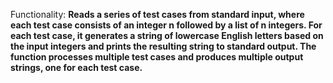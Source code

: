 Functionality: **Reads a series of test cases from standard input, where each test case consists of an integer n followed by a list of n integers. For each test case, it generates a string of lowercase English letters based on the input integers and prints the resulting string to standard output. The function processes multiple test cases and produces multiple output strings, one for each test case.**